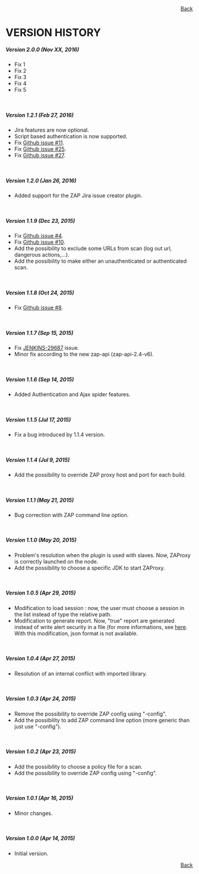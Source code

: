 <a href='https://github.com/JordanGS/zaproxy-plugin/tree/development#table-of-contents-'><div align="right">Back</div></a>

VERSION HISTORY
===============

##### Version 2.0.0 (Nov XX, 2016)

* Fix 1
* Fix 2
* Fix 3
* Fix 4
* Fix 5

&nbsp;

##### Version 1.2.1 (Feb 27, 2016)

* Jira features are now optional.
* Script based authentication is now supported.
* Fix [Github issue #11](https://github.com/jenkinsci/zaproxy-plugin/issues/11).
* Fix [Github issue #25](https://github.com/jenkinsci/zaproxy-plugin/issues/25).
* Fix [Github issue #27](https://github.com/jenkinsci/zaproxy-plugin/issues/27).

&nbsp;

##### Version 1.2.0 (Jan 26, 2016)

* Added support for the ZAP Jira issue creator plugin.

&nbsp;

##### Version 1.1.9 (Dec 23, 2015)

* Fix [Github issue #4](https://github.com/jenkinsci/zaproxy-plugin/issues/4).
* Fix [Github issue #10](https://github.com/jenkinsci/zaproxy-plugin/issues/8).
* Add the possibility to exclude some URLs from scan (log out url, dangerous actions,...).
* Add the possibility to make either an unauthenticated or authenticated scan.

&nbsp;

##### Version 1.1.8 (Oct 24, 2015)

* Fix [Github issue #8](https://github.com/jenkinsci/zaproxy-plugin/issues/8).

&nbsp;

##### Version 1.1.7 (Sep 15, 2015)

* Fix [JENKINS-29687](https://issues.jenkins-ci.org/browse/JENKINS-29687) issue.
* Minor fix according to the new zap-api (zap-api-2.4-v6).

&nbsp;

##### Version 1.1.6 (Sep 14, 2015)

* Added Authentication and Ajax spider features.

&nbsp;

##### Version 1.1.5 (Jul 17, 2015)

* Fix a bug introduced by 1.1.4 version.

&nbsp;

##### Version 1.1.4 (Jul 9, 2015)

* Add the possibility to override ZAP proxy host and port for each build.

&nbsp;

##### Version 1.1.1 (May 21, 2015)

* Bug correction with ZAP command line option.

&nbsp;

##### Version 1.1.0 (May 20, 2015)

* Problem's resolution when the plugin is used with slaves. Now, ZAProxy is correctly launched on the node.
* Add the possibility to choose a specific JDK to start ZAProxy.

&nbsp;

##### Version 1.0.5 (Apr 29, 2015)

* Modification to load session : now, the user must choose a session in the list instead of type the relative path.
* Modification to generate report. Now, "true" report are generated instead of write alert security in a file (for more informations, see [here](https://groups.google.com/forum/#!topic/zaproxy-develop/5vOk_6n7-Ng). With this modification, json format is not available.

&nbsp;

##### Version 1.0.4 (Apr 27, 2015)

* Resolution of an internal conflict with imported library.

&nbsp;

##### Version 1.0.3 (Apr 24, 2015)

* Remove the possibility to override ZAP config using "-config".
* Add the possibility to add ZAP command line option (more generic than just use "-config").

&nbsp;


##### Version 1.0.2 (Apr 23, 2015)

* Add the possibility to choose a policy file for a scan.
* Add the possibility to override ZAP config using "-config".

&nbsp;

##### Version 1.0.1 (Apr 16, 2015)

* Minor changes.

&nbsp;

##### Version 1.0.0 (Apr 14, 2015)

* Initial version.

<a href='https://github.com/JordanGS/zaproxy-plugin/tree/development#table-of-contents-'><div align="right">Back</div></a>